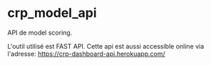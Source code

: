 # crp_model_api
API de model scoring.

L'outil utilisé est FAST API. Cette api est aussi accessible online via l'adresse:
https://crp-dashboard-api.herokuapp.com/
